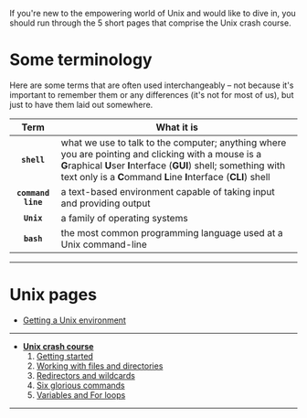 

If you're new to the empowering world of Unix and would like to dive in, you should run through the 5 short pages that comprise the Unix crash course. 


# Some terminology
Here are some terms that are often used interchangeably – not because it's important to remember them or any differences (it's not for most of us), but just to have them laid out somewhere.

| Term     | What it is          |
|:-------------:|------------------|
| **`shell`** | what we use to talk to the computer; anything where you are pointing and clicking with a mouse is a **G**raphical **U**ser **I**nterface (**GUI**) shell; something with text only is a **C**ommand **L**ine **I**nterface (**CLI**) shell |  
| **`command line`** | a text-based environment capable of taking input and providing output |  
| **`Unix`** | a family of operating systems |  
| **`bash`** | the most common programming language used at a Unix command-line |  

---

# Unix pages

* [Getting a Unix environment](https://ua-carpentries-workshops.github.io/2019-10-26-Tucson/#setup)

---

* **[Unix crash course](/unix/unix-intro)**  
	1. [Getting started](/unix/getting-started.md)
	2. [Working with files and directories](/unix/working-with-files-and-dirs.md)
	3. [Redirectors and wildcards](/unix/wild-redirectors.md)
	4. [Six glorious commands](/unix/six-glorious-commands.md)
	5. [Variables and For loops](/unix/for-loops.md)  

---
